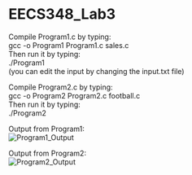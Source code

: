 # EECS348_Lab3  
Compile Program1.c by typing:  
gcc -o Program1 Program1.c sales.c  
Then run it by typing:  
./Program1  
(you can edit the input by changing the input.txt file)  
  
Compile Program2.c by typing:  
gcc -o Program2 Program2.c football.c  
Then run it by typing:  
./Program2  
  
Output from Program1:  
![Program1_Output](https://user-images.githubusercontent.com/103293163/218201046-d2c0e5d8-df2f-42ad-b621-190db6686d54.png)  
   
Output from Program2:  
![Program2_Output](https://user-images.githubusercontent.com/103293163/218201477-a9451f68-5aac-4541-a84d-0efc95e85e65.png)  
